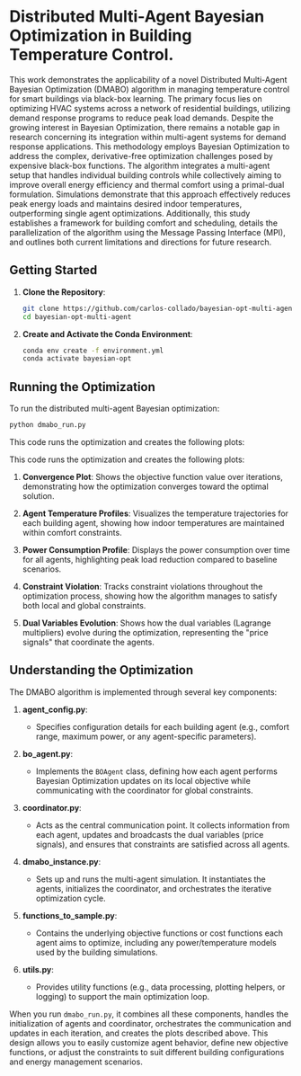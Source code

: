 # Distributed Multi-Agent Bayesian Optimization in Building Temperature Control.

This work demonstrates the applicability of a novel Distributed Multi-Agent Bayesian Optimization (DMABO) algorithm in managing temperature control for smart buildings via black-box learning. The primary focus lies on optimizing HVAC systems across a network of residential buildings, utilizing demand response programs to reduce peak load demands. Despite the growing interest in Bayesian Optimization, there remains a notable gap in research concerning its integration within multi-agent systems for demand response applications. This methodology employs Bayesian Optimization to address the complex, derivative-free optimization challenges posed by expensive black-box functions. The algorithm integrates a multi-agent setup that handles individual building controls while collectively aiming to improve overall energy efficiency and thermal comfort using a primal-dual formulation. Simulations demonstrate that this approach effectively reduces peak energy loads and maintains desired indoor temperatures, outperforming single agent optimizations. Additionally, this study establishes a framework for building comfort and scheduling, details the parallelization of the algorithm using the Message Passing Interface (MPI), and outlines both current limitations and directions for future research.


## Getting Started

1. **Clone the Repository**:

   ```bash
   git clone https://github.com/carlos-collado/bayesian-opt-multi-agent.git
   cd bayesian-opt-multi-agent
   ```

2. **Create and Activate the Conda Environment**:

   ```bash
   conda env create -f environment.yml
   conda activate bayesian-opt
   ```

## Running the Optimization

To run the distributed multi-agent Bayesian optimization:

```bash
python dmabo_run.py
```

This code runs the optimization and creates the following plots:

This code runs the optimization and creates the following plots:

1. **Convergence Plot**: Shows the objective function value over iterations, demonstrating how the optimization converges toward the optimal solution.

2. **Agent Temperature Profiles**: Visualizes the temperature trajectories for each building agent, showing how indoor temperatures are maintained within comfort constraints.

3. **Power Consumption Profile**: Displays the power consumption over time for all agents, highlighting peak load reduction compared to baseline scenarios.

4. **Constraint Violation**: Tracks constraint violations throughout the optimization process, showing how the algorithm manages to satisfy both local and global constraints.

5. **Dual Variables Evolution**: Shows how the dual variables (Lagrange multipliers) evolve during the optimization, representing the "price signals" that coordinate the agents.


## Understanding the Optimization

The DMABO algorithm is implemented through several key components:

1. **agent_config.py**:  
   - Specifies configuration details for each building agent (e.g., comfort range, maximum power, or any agent-specific parameters).

2. **bo_agent.py**:  
   - Implements the `BOAgent` class, defining how each agent performs Bayesian Optimization updates on its local objective while communicating with the coordinator for global constraints.

3. **coordinator.py**:  
   - Acts as the central communication point. It collects information from each agent, updates and broadcasts the dual variables (price signals), and ensures that constraints are satisfied across all agents.

4. **dmabo_instance.py**:  
   - Sets up and runs the multi-agent simulation. It instantiates the agents, initializes the coordinator, and orchestrates the iterative optimization cycle.

5. **functions_to_sample.py**:  
   - Contains the underlying objective functions or cost functions each agent aims to optimize, including any power/temperature models used by the building simulations.

6. **utils.py**:  
   - Provides utility functions (e.g., data processing, plotting helpers, or logging) to support the main optimization loop.

When you run `dmabo_run.py`, it combines all these components, handles the initialization of agents and coordinator, orchestrates the communication and updates in each iteration, and creates the plots described above. This design allows you to easily customize agent behavior, define new objective functions, or adjust the constraints to suit different building configurations and energy management scenarios.



























